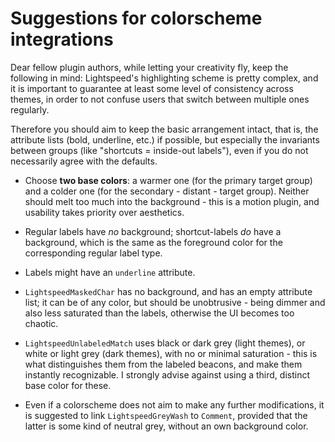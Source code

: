 # Suggestions for colorscheme integrations

Dear fellow plugin authors, while letting your creativity fly, keep the
following in mind: Lightspeed's highlighting scheme is pretty complex, and it is
important to guarantee at least some level of consistency across themes, in
order to not confuse users that switch between multiple ones regularly.

Therefore you should aim to keep the basic arrangement intact, that is, the
attribute lists (bold, underline, etc.) if possible, but especially the
invariants between groups (like "shortcuts = inside-out labels"), even if you do
not necessarily agree with the defaults.

* Choose **two base colors**: a warmer one (for the primary target group) and a
  colder one (for the secondary - distant - target group). Neither should melt
  too much into the background - this is a motion plugin, and usability takes
  priority over aesthetics.

* Regular labels have _no_ background; shortcut-labels _do_ have a background,
  which is the same as the foreground color for the corresponding regular label
  type.

* Labels might have an `underline` attribute.

* `LightspeedMaskedChar` has no background, and has an empty attribute list; it
  can be of any color, but should be unobtrusive - being dimmer and also less
  saturated than the labels, otherwise the UI becomes too chaotic. 

* `LightspeedUnlabeledMatch` uses black or dark grey (light themes), or white or
  light grey (dark themes), with no or minimal saturation - this is what
  distinguishes them from the labeled beacons, and make them instantly
  recognizable. I strongly advise against using a third, distinct base color for
  these.

* Even if a colorscheme does not aim to make any further modifications, it is
  suggested to link `LightspeedGreyWash` to `Comment`, provided that the latter
  is some kind of neutral grey, without an own background color.

